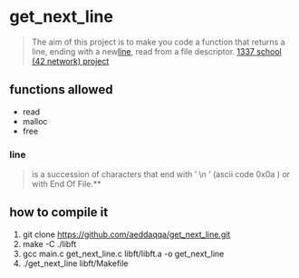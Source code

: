 # __get_next_line__

>The aim of this project is to make you code a function that returns a line,
ending with a new[line](#line), read from a file descriptor.  [1337 school (42 network) project](./get_next_line.en.pdf)
## functions allowed
 + read
 + malloc
 + free

### line 
>is a succession of characters that end with ’
\n
’ (ascii code
0x0a
) or with
End Of File.**

## how to compile it

1. git clone https://github.com/aeddaqqa/get_next_line.git
2. make -C ./libft
3. gcc main.c get_next_line.c libft/libft.a -o get_next_line
4. ./get_next_line libft/Makefile